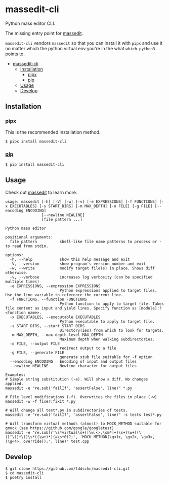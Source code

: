 # massedit-cli

Python mass editor CLI.

The missing entry point for [massedit](https://github.com/elmotec/massedit).

`massedit-cli` vendors `massedit` so that you can install it with `pipx` and use it<br/>
no matter which the python virtual env you're in the what `which python3` points to.

- [massedit-cli](#massedit-cli)
	- [Installation](#installation)
		- [pipx](#pipx)
		- [pip](#pip)
	- [Usage](#usage)
	- [Develop](#develop)

## Installation

### pipx

This is the recommended installation method.

```
$ pipx install massedit-cli
```


### [pip](https://pypi.org/project/massedit-cli/)

```
$ pip install massedit-cli
```

## Usage

Check out [massedit](https://github.com/elmotec/massedit) to learn more.

```
usage: massedit [-h] [-V] [-w] [-v] [-e EXPRESSIONS] [-f FUNCTIONS] [-x EXECUTABLES] [-s START_DIRS] [-m MAX_DEPTH] [-o FILE] [-g FILE] [--encoding ENCODING]
                [--newline NEWLINE]
                [file pattern ...]

Python mass editor

positional arguments:
  file pattern          shell-like file name patterns to process or - to read from stdin.

options:
  -h, --help            show this help message and exit
  -V, --version         show program's version number and exit
  -w, --write           modify target file(s) in place. Shows diff otherwise.
  -v, --verbose         increases log verbosity (can be specified multiple times)
  -e EXPRESSIONS, --expression EXPRESSIONS
                        Python expressions applied to target files. Use the line variable to reference the current line.
  -f FUNCTIONS, --function FUNCTIONS
                        Python function to apply to target file. Takes file content as input and yield lines. Specify function as [module]:?<function name>.
  -x EXECUTABLES, --executable EXECUTABLES
                        Python executable to apply to target file.
  -s START_DIRS, --start START_DIRS
                        Directory(ies) from which to look for targets.
  -m MAX_DEPTH, --max-depth-level MAX_DEPTH
                        Maximum depth when walking subdirectories.
  -o FILE, --output FILE
                        redirect output to a file
  -g FILE, --generate FILE
                        generate stub file suitable for -f option
  --encoding ENCODING   Encoding of input and output files
  --newline NEWLINE     Newline character for output files

Examples:
# Simple string substitution (-e). Will show a diff. No changes applied.
massedit -e "re.sub('failIf', 'assertFalse', line)" *.py

# File level modifications (-f). Overwrites the files in place (-w).
massedit -w -f fixer:fixit *.py

# Will change all test*.py in subdirectories of tests.
massedit -e "re.sub('failIf', 'assertFalse', line)" -s tests test*.py

# Will transform virtual methods (almost) to MOCK_METHOD suitable for gmock (see https://github.com/google/googletest).
massedit -e "re.sub(r'\s*virtual\s+([\w:<>,\s&*]+)\s+(\w+)(\([^\)]*\))\s*((\w+)*)(=\s*0)?;', 'MOCK_METHOD(\g<1>, \g<2>, \g<3>, (\g<4>, override));', line)" test.cpp

```


## Develop

```
$ git clone https://github.com/tddschn/massedit-cli.git
$ cd massedit-cli
$ poetry install
```